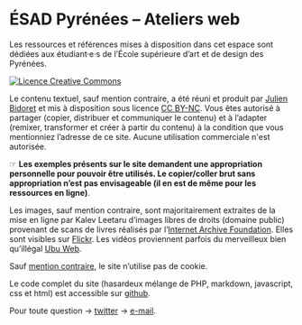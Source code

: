 # ÉSAD Pyrénées – Ateliers web

Les ressources et références mises à disposition dans cet espace sont dédiées aux étudiant·e·s de l’École supérieure d’art et de design des Pyrénées.

<a rel="license" href="http://creativecommons.org/licenses/by-nc/4.0/"><img alt="Licence Creative Commons" style="border-width:0" src="https://i.creativecommons.org/l/by-nc/4.0/88x31.png" /></a>

Le contenu textuel, sauf mention contraire, a été réuni et produit par [Julien Bidoret](accentgrave.net/) et mis à disposition sous licence [CC BY-NC](https://creativecommons.org/licenses/by-nc/4.0/deed.fr). Vous êtes autorisé à partager (copier, distribuer et communiquer le contenu) et à l’adapter (remixer, transformer et créer à partir du contenu) à la condition que vous mentionniez l’adresse de ce site. Aucune utilisation commerciale n'est autorisée.

☞ **Les exemples présents sur le site demandent une appropriation personnelle pour pouvoir être utilisés. Le copier/coller brut sans appropriation n’est pas envisageable (il en est de même pour les ressources en ligne)**.

Les images, sauf mention contraire, sont majoritairement extraites de la mise en ligne par Kalev Leetaru d’images libres de droits (domaine public) provenant de scans de livres réalisés par l’[Internet Archive Foundation](https://archive.org). Elles sont visibles sur [Flickr](https://www.flickr.com/photos/internetarchivebookimages/). Les vidéos proviennent parfois du merveilleux bien qu’illégal [Ubu Web](http://ubuweb.com/).

Sauf [mention contraire](/web/pages/exemples/cookie-nav/), le site n’utilise pas de cookie.

Le code complet du site (hasardeux mélange de PHP, markdown, javascript, css et html) est accessible sur [github](https://github.com/esapyrenees/ateliersweb/).

Pour toute question → [twitter](https://twitter.com/julienbidoret) → [e-mail](julien.bidoret@esad-pyrenees.fr).
